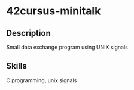# 42cursus-minitalk
## Description
Small data exchange program using UNIX signals
## Skills
C programming, unix signals
